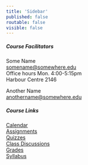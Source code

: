 ```yaml
---
title: 'Sidebar'
published: false
routable: false
visible: false
---
```


##### Course Facilitators
Some Name  
<somename@somewhere.edu>   
Office hours Mon. 4:00-5:15pm  
Harbour Centre 2146  

Another Name  
<anothername@somewhere.edu>  

##### Course Links
[Calendar](https://canvas.sfu.ca/calendar)  
[Assignments](https://canvas.sfu.ca/courses/25492/assignments)  
[Quizzes](https://canvas.sfu.ca/courses/25492/quizzes)  
[Class Discussions](https://canvas.sfu.ca/courses/25492/discussion_topics)  
[Grades](https://canvas.sfu.ca/grades)  
[Syllabus](/cpt-365/syllabus)

<!--- Your global JavaScript code can go here -->

<!-- Start of Rocket.Chat Livechat Script -->
<script type="text/javascript">
(function(w, d, s, u) {
	w.RocketChat = function(c) { w.RocketChat._.push(c) }; w.RocketChat._ = []; w.RocketChat.url = u;
	var h = d.getElementsByTagName(s)[0], j = d.createElement(s);
	j.async = true; j.src = 'https://hibbitts.rocket.chat/packages/rocketchat_livechat/assets/rocket-livechat.js';
	h.parentNode.insertBefore(j, h);
})(window, document, 'script', 'https://hibbitts.rocket.chat/livechat');
</script>
<!-- End of Rocket.Chat Livechat Script -->
